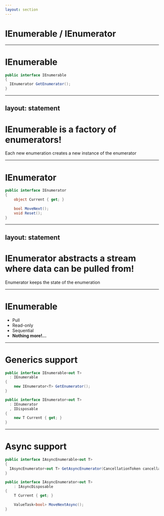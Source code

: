 ```yaml
---
layout: section
---
```


# IEnumerable / IEnumerator
 
---

# IEnumerable

```csharp {all|1|3}
public interface IEnumerable
{ 
  IEnumerator GetEnumerator();
}
```

---
layout: statement
---

# IEnumerable is a factory of enumerators!

Each new enumeration creates a new instance of the enumerator

---

# IEnumerator

```csharp {all|1|5|3|6}
public interface IEnumerator
{
    object Current { get; }
    
    bool MoveNext();
    void Reset();
}
```

---
layout: statement
---

# IEnumerator abstracts a stream where data can be **pulled** from!

Enumerator keeps the state of the enumeration

---

# IEnumerable

- Pull
- Read-only 
- Sequential
- **Nothing more!...** 

---

# Generics support

```csharp {all|1|2|4|all}
public interface IEnumerable<out T> 
  : IEnumerable
{
    new IEnumerator<T> GetEnumerator();
}
```

```csharp {all|1|2|3|5}
public interface IEnumerator<out T> 
  : IEnumerator
  , IDisposable
{
    new T Current { get; }
}
```

---

# Async support

```csharp {all|1|3|all}
public interface IAsyncEnumerable<out T>
{ 
  IAsyncEnumerator<out T> GetAsyncEnumerator(CancellationToken cancellationToken = default);
}
```

```csharp {all|1|2|6|4}
public interface IAsyncEnumerator<out T> 
    : IAsyncDisposable
{
    T Current { get; }
    
    ValueTask<bool> MoveNextAsync();
}
```
